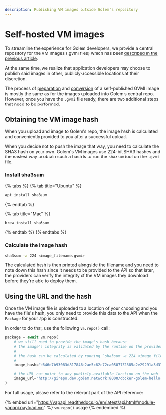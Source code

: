 ```yaml
---
description: Publishing VM images outside Golem's repository
---
```


# Self-hosted VM images

To streamline the experience for Golem developers, we provide a central repository for the VM images (.gvmi files) which has been [described in the previous article](uploading-a-golem-image.md).

At the same time, we realize that application developers may choose to publish said images in other, publicly-accessible locations at their discretion.

The process of [preparation](creating-a-docker-image.md) and [conversion](convert-a-docker-image-into-a-golem-image.md) of a self-published GVMI image is mostly the same as for the images uploaded into Golem's central repo. However, once you have the `.gvmi` file ready, there are two additional steps that need to be performed.

## Obtaining the VM image hash

When you upload and image to Golem's repo, the image hash is calculated and conveniently provided to you after a successful upload.

When you decide not to push the image that way, you need to calculate the SHA3 hash on your own. Golem's VM images use 224-bit SHA3 hashes and the easiest way to obtain such a hash is to run the `sha3sum` tool on the `.gvmi` file.

### Install sha3sum

{% tabs %}
{% tab title="Ubuntu" %}
```bash
apt install sha3sum
```
{% endtab %}

{% tab title="Mac" %}
```bash
brew install sha3sum
```
{% endtab %}
{% endtabs %}

### Calculate the image hash

```bash
sha3sum -a 224 <image_filename.gvmi>
```

The calculated hash is then printed alongside the filename and you need to note down this hash since it needs to be provided to the API so that later, the providers can verify the integrity of the VM images they download before they're able to deploy them.

## Using the URL and the hash

Once the VM image file is uploaded to a location of your choosing and you have the file's hash, you only need to provide this data to the API when the `Package` for your app is constructed.

In order to do that, use the following `vm.repo()` call:

```python
package = await vm.repo(
    # we still need to provide the image's hash because
    # the image's integrity is validated by the runtime on the provider node
    #
    # the hash can be calculated by running `sha3sum -a 224 <image_filename.gvmi>`
    #
    image_hash="d646d7b93083d817846c2ae5c62c72ca0507782385a2e29291a3d376",

    # the URL can point to any publicly-available location on the web
    image_url="http://girepo.dev.golem.network:8000/docker-golem-hello-world-latest-779758b432.gvmi",
)
```

For full usage, please refer to the relevant part of the API reference:

{% embed url="https://yapapi.readthedocs.io/en/latest/api.html#module-yapapi.payload.vm" %}
`vm.repo()` usage
{% endembed %}

